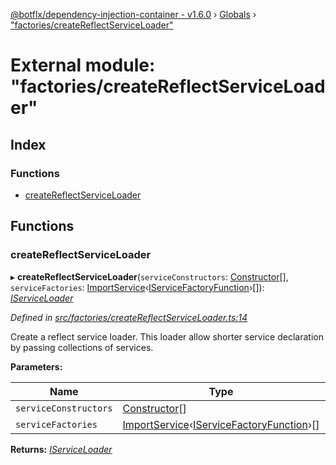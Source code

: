[@botflx/dependency-injection-container - v1.6.0](../README.md) › [Globals](../globals.md) › ["factories/createReflectServiceLoader"](_factories_createreflectserviceloader_.md)

# External module: "factories/createReflectServiceLoader"

## Index

### Functions

* [createReflectServiceLoader](_factories_createreflectserviceloader_.md#createreflectserviceloader)

## Functions

###  createReflectServiceLoader

▸ **createReflectServiceLoader**(`serviceConstructors`: [Constructor](_types_.md#constructor)[], `serviceFactories`: [ImportService](_types_.md#importservice)‹[IServiceFactoryFunction](../interfaces/_iservicefactoryfunction_.iservicefactoryfunction.md)›[]): *[IServiceLoader](../interfaces/_loaders_iserviceloader_.iserviceloader.md)*

*Defined in [src/factories/createReflectServiceLoader.ts:14](https://github.com/botflux/dependency-injection-container/blob/9e6a0ea/src/factories/createReflectServiceLoader.ts#L14)*

Create a reflect service loader.
This loader allow shorter service declaration by passing collections of services.

**Parameters:**

Name | Type | Description |
------ | ------ | ------ |
`serviceConstructors` | [Constructor](_types_.md#constructor)[] | - |
`serviceFactories` | [ImportService](_types_.md#importservice)‹[IServiceFactoryFunction](../interfaces/_iservicefactoryfunction_.iservicefactoryfunction.md)›[] |   |

**Returns:** *[IServiceLoader](../interfaces/_loaders_iserviceloader_.iserviceloader.md)*
